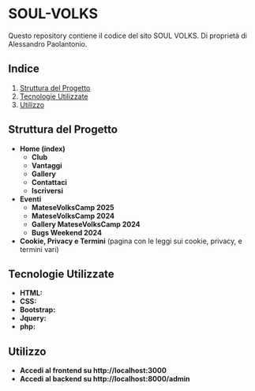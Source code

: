 # SOUL-VOLKS

Questo repository contiene il codice del sito SOUL VOLKS.
Di proprietà di Alessandro Paolantonio.

## Indice

1. [Struttura del Progetto](#struttura-del-progetto)
2. [Tecnologie Utilizzate](#tecnologie-utilizzate)
3. [Utilizzo](#utilizzo)


## Struttura del Progetto

- **Home (index)**
  - **Club**
  - **Vantaggi**
  - **Gallery**
  - **Contattaci**
  - **Iscriversi**
- **Eventi**
  - **MateseVolksCamp 2025**
  - **MateseVolksCamp 2024**
  - **Gallery MateseVolksCamp 2024**
  - **Bugs Weekend 2024**
- **Cookie, Privacy e Termini** (pagina con le leggi sui cookie, privacy, e termini vari)


## Tecnologie Utilizzate

- **HTML:** 
- **CSS:**
- **Bootstrap:** 
- **Jquery:** 
- **php:** 

## Utilizzo
- **Accedi al frontend su http://localhost:3000**
- **Accedi al backend su http://localhost:8000/admin**